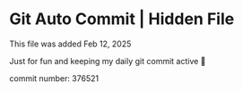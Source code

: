 # Git Auto Commit | Hidden File

This file was added Feb 12, 2025

Just for fun and keeping my daily git commit active 🤪

commit number: 376521
